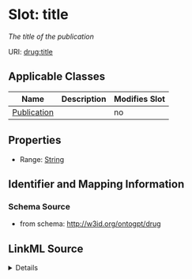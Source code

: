 

# Slot: title


_The title of the publication_



URI: [drug:title](http://w3id.org/ontogpt/drug/title)



<!-- no inheritance hierarchy -->





## Applicable Classes

| Name | Description | Modifies Slot |
| --- | --- | --- |
| [Publication](Publication.md) |  |  no  |







## Properties

* Range: [String](String.md)





## Identifier and Mapping Information







### Schema Source


* from schema: http://w3id.org/ontogpt/drug




## LinkML Source

<details>
```yaml
name: title
description: The title of the publication
from_schema: http://w3id.org/ontogpt/drug
rank: 1000
alias: title
owner: Publication
domain_of:
- Publication
range: string

```
</details>